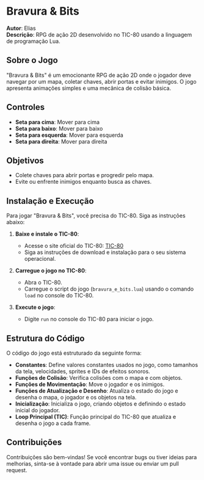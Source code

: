 # Bravura & Bits

**Autor**: Elias  
**Descrição**: RPG de ação 2D desenvolvido no TIC-80 usando a linguagem de programação Lua.

## Sobre o Jogo

"Bravura & Bits" é um emocionante RPG de ação 2D onde o jogador deve navegar por um mapa, coletar chaves, abrir portas e evitar inimigos. O jogo apresenta animações simples e uma mecânica de colisão básica.

## Controles

- **Seta para cima**: Mover para cima
- **Seta para baixo**: Mover para baixo
- **Seta para esquerda**: Mover para esquerda
- **Seta para direita**: Mover para direita

## Objetivos

- Colete chaves para abrir portas e progredir pelo mapa.
- Evite ou enfrente inimigos enquanto busca as chaves.

## Instalação e Execução

Para jogar "Bravura & Bits", você precisa do TIC-80. Siga as instruções abaixo:

1. **Baixe e instale o TIC-80**:
   - Acesse o site oficial do TIC-80: [TIC-80](https://tic80.com/)
   - Siga as instruções de download e instalação para o seu sistema operacional.

2. **Carregue o jogo no TIC-80**:
   - Abra o TIC-80.
   - Carregue o script do jogo (`bravura_e_bits.lua`) usando o comando `load` no console do TIC-80.

3. **Execute o jogo**:
   - Digite `run` no console do TIC-80 para iniciar o jogo.

## Estrutura do Código

O código do jogo está estruturado da seguinte forma:

- **Constantes**: Define valores constantes usados no jogo, como tamanhos da tela, velocidades, sprites e IDs de efeitos sonoros.
- **Funções de Colisão**: Verifica colisões com o mapa e com objetos.
- **Funções de Movimentação**: Move o jogador e os inimigos.
- **Funções de Atualização e Desenho**: Atualiza o estado do jogo e desenha o mapa, o jogador e os objetos na tela.
- **Inicialização**: Inicializa o jogo, criando objetos e definindo o estado inicial do jogador.
- **Loop Principal (TIC)**: Função principal do TIC-80 que atualiza e desenha o jogo a cada frame.

## Contribuições

Contribuições são bem-vindas! Se você encontrar bugs ou tiver ideias para melhorias, sinta-se à vontade para abrir uma issue ou enviar um pull request.
